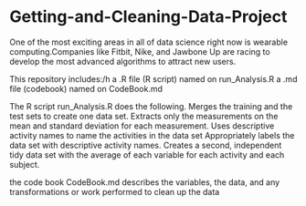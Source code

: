 Getting-and-Cleaning-Data-Project
=================================

One of the most exciting areas in all of data science right now is wearable computing.Companies like Fitbit, Nike, and Jawbone Up are racing to develop the most advanced algorithms to attract new users.

This repository includes:/h
a .R file (R script) named on run_Analysis.R 
a .md file (codebook) named on CodeBook.md

The R script run_Analysis.R does the following. 
Merges the training and the test sets to create one data set.
Extracts only the measurements on the mean and standard deviation for each measurement. 
Uses descriptive activity names to name the activities in the data set
Appropriately labels the data set with descriptive activity names. 
Creates a second, independent tidy data set with the average of each variable for each activity and each subject.

the code book CodeBook.md describes the variables, the data, and any transformations or work performed to clean up the data
